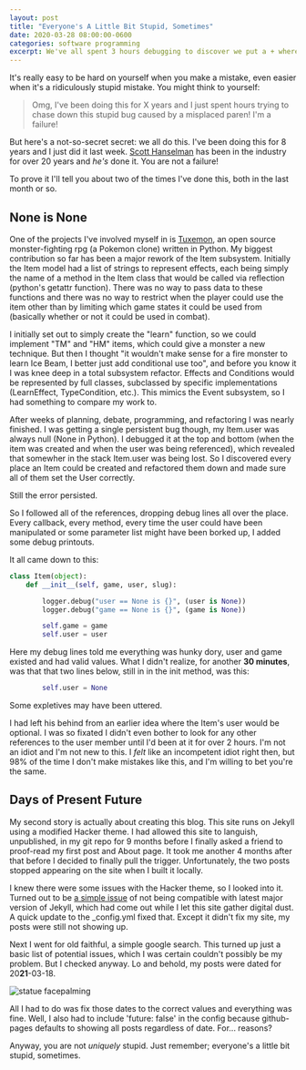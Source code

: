 ```yaml
---
layout: post
title: "Everyone's A Little Bit Stupid, Sometimes"
date: 2020-03-28 08:00:00-0600
categories: software programming
excerpt: We've all spent 3 hours debugging to discover we put a + where a - should be. In this post I share some of my facepalm moments.
---
```


It's really easy to be hard on yourself when you make a mistake, even easier when it's a ridiculously stupid mistake. You might think to yourself:

> Omg, I've been doing this for X years and I just spent hours trying to chase down this stupid bug caused by a misplaced paren! I'm a failure!

But here's a not-so-secret secret: we all do this. I've been doing this for 8 years and I just did it last week. [Scott Hanselman](https://www.hanselman.com/blog/ImAPhonyAreYou.aspx) has been in the industry for over 20 years and *he's* done it. You are not a failure!

To prove it I'll tell you about two of the times I've done this, both in the last month or so.

## None is None

One of the projects I've involved myself in is [Tuxemon](http://www.tuxemon.org), an open source monster-fighting rpg (a Pokemon clone) written in Python. My biggest contribution so far has been a major rework of the Item subsystem. Initially the Item model had a list of strings to represent effects, each being simply the name of a method in the Item class that would be called via reflection (python's getattr function). There was no way to pass data to these functions and there was no way to restrict when the player could use the item other than by limiting which game states it could be used from (basically whether or not it could be used in combat).

I initially set out to simply create the "learn" function, so we could implement "TM" and "HM" items, which could give a monster a new technique. But then I thought "it wouldn't make sense for a fire monster to learn Ice Beam, I better just add conditional use too", and before you know it I was knee deep in a total subsystem refactor. Effects and Conditions would be represented by full classes, subclassed by specific implementations (LearnEffect, TypeCondition, etc.). This mimics the Event subsystem, so I had something to compare my work to.

After weeks of planning, debate, programming, and refactoring I was nearly finished. I was getting a single persistent bug though, my Item.user was always null (None in Python). I debugged it at the top and bottom (when the item was created and when the user was being referenced), which revealed that somewher in the stack Item.user was being lost. So I discovered every place an Item could be created and refactored them down and made sure all of them set the User correctly.

Still the error persisted.

So I followed all of the references, dropping debug lines all over the place. Every callback, every method, every time the user could have been manipulated or some parameter list might have been borked up, I added some debug printouts.

It all came down to this:

```python
class Item(object):
    def __init__(self, game, user, slug):

        logger.debug("user == None is {}", (user is None))
        logger.debug("game == None is {}", (game is None))

        self.game = game
        self.user = user
```

Here my debug lines told me everything was hunky dory, user and game existed and had valid values. What I didn't realize, for another **30 minutes**, was that that two lines below, still in in the init method, was this:

```python
        self.user = None
```

Some expletives may have been uttered.

I had left his behind from an earlier idea where the Item's user would be optional. I was so fixated I didn't even bother to look for any other references to the user member until I'd been at it for over 2 hours. I'm not an idiot and I'm not new to this. I _felt_ like an incompetent idiot right then, but 98% of the time I don't make mistakes like this, and I'm willing to bet you're the same.

## Days of Present Future

My second story is actually about creating this blog. This site runs on Jekyll using a modified Hacker theme. I had allowed this site to languish, unpublished, in my git repo for 9 months before I finally asked a friend to proof-read my first post and About page. It took me another 4 months after that before I decided to finally pull the trigger. Unfortunately, the two posts stopped appearing on the site when I built it locally.

I knew there were some issues with the Hacker theme, so I looked into it. Turned out to be [a simple issue](https://github.com/pages-themes/hacker/issues/44) of not being compatible with latest major version of Jekyll, which had come out while I let this site gather digital dust. A quick update to the _config.yml fixed that. Except it didn't fix my site, my posts were still not showing up.

Next I went for old faithful, a simple google search. This turned up just a basic list of potential issues, which I was certain couldn't possibly be my problem. But I checked anyway. Lo and behold, my posts were dated for 20**21**-03-18.

![statue facepalming]({{site.url}\assets\images\facepalm.jpg "Facepalm")

All I had to do was fix those dates to the correct values and everything was fine. Well, I also had to include 'future: false' in the config because github-pages defaults to showing all posts regardless of date. For... reasons?

Anyway, you are not _uniquely_ stupid. Just remember; everyone's a little bit stupid, sometimes.
